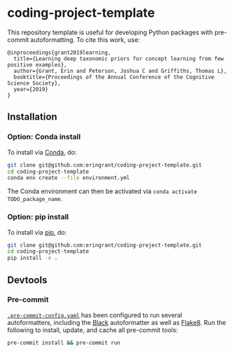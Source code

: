 # coding-project-template

This repository template is useful for developing Python packages with pre-commit autoformatting.
To cite this work, use:

```
@inproceedings{grant2019learning,
  title={Learning deep taxonomic priors for concept learning from few positive examples},
  author={Grant, Erin and Peterson, Joshua C and Griffiths, Thomas L},
  booktitle={Proceedings of the Annual Conference of the Cognitive Science Society},
  year={2019}
}
```

## Installation

### Option: Conda install

To install via [Conda](https://docs.conda.io/), do:

```bash
git clone git@github.com:eringrant/coding-project-template.git
cd coding-project-template
conda env create --file environment.yml
```

The Conda environment can then be activated via `conda activate TODO_package_name`.

### Option: pip install

To install via [pip](https://pip.pypa.io/), do:

```bash
git clone git@github.com:eringrant/coding-project-template.git
cd coding-project-template
pip install -e .
```

## Devtools

### Pre-commit

[`.pre-commit-config.yaml`](/.pre-commit-config.yaml) has been configured to run several autoformatters,
including the [Black](https://black.readthedocs.io/) autoformatter as well as [Flake8](https://flake8.pycqa.org/).
Run the following to install, update, and cache all pre-commit tools:

```bash
pre-commit install && pre-commit run
```
